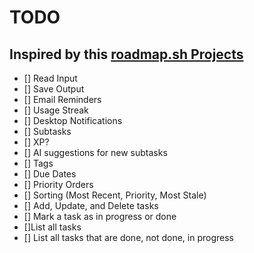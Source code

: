 # TODO 
## Inspired by this [roadmap.sh Projects](https://roadmap.sh/projects/task-tracker)
- [] Read Input
- [] Save Output
- [] Email Reminders
- [] Usage Streak
- [] Desktop Notifications
- [] Subtasks
- [] XP?
- [] AI suggestions for new subtasks
- [] Tags
- [] Due Dates
- [] Priority Orders
- [] Sorting (Most Recent, Priority, Most Stale)
- [] Add, Update, and Delete tasks
- [] Mark a task as in progress or done
- []List all tasks
- [] List all tasks that are done, not done, in progress
